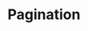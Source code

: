 ---
layout: layouts/right
title: Pagination
tags: patterns
summary:

include: "{% include 'patterns/pagination/pagination.md' %}"
---